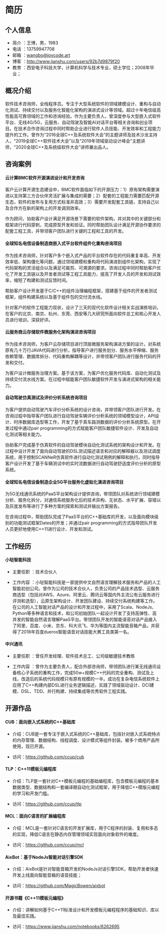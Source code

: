 # 简历

## 个人信息

- 简介 ：王博，男，1983
- 电话 ：13759947708
- 邮箱 ：wangbo@joycode.art
- 博客 ：http://www.jianshu.com/users/92b7d9879f20
- 教育 ：西安电子科技大学，计算机科学与技术专业，硕士学位；2008年毕业；

## 概况介绍

软件技术咨询师，全栈程序员。专注于大型系统软件的领域建模设计、重构与自动化测试、持续交付以及服务化智能化架构的演进式设计等领域。超过十年电信级高性能高可靠领域的工作和咨询经验。作为主要负责人，曾深度参与大型嵌入式软件平台、无线4G/5G，云服务、自动驾驶及智能AI对话平台等相关咨询和创业项目。在技术合作咨询过程中同时帮助企业进行软件人员技能、开发效率和工程能力提升的工作。曾作为“2016全球C++及系统软件大会”的主题讲师及技术沙龙主持人，“2019全球C++软件技术大会”以及“2019年领域驱动设计峰会”主题讲师，“2020全球C++及系统级软件大会”讲师兼出品人。

## 咨询案例

#### 云计算BMC软件开源演进设计和开发咨询

客户云计算开源生态建设中，BMC软件面临如下的开源压力：1）原有架构需要演进以支持第三方合伙伴灵活扩展与集成的需要；2）配套的工程能力需要匹配开源生态，软件的发布与复用方式标准并高效；3）需要开发配套工具链，支持自己以及合作方在新的架构上的开发调测效率。

作为顾问，协助客户设计满足开源场景下需要的软件架构，并对其中的关键部分和框架进行代码穿刺，完成原型开发和验证。同时帮助团队设计满足开源协作要求的配套工程工具，并带领客户团队进行关键的工程和工具的开发。

#### 全球知名电信设备制造商嵌入式平台软件组件化重构咨询项目

作为技术咨询师，针对客户多个嵌入式产品的平台软件存在的代码重复率高、开发效率低、架构僵化等问题，通过领域建模和重构将代码演进到组件化架构，实现了代码架构的灵活组合以及满足可裁剪、可溯源的要求。咨询过程中同时帮助客户优化了开发工具链以及开发者测试等工程工具能力，提高了开发人员的开发和测试效率，缩短了构建和测试反馈时间。

帮助客户设计开发基于C/C++的组件治理编程框架，搭建基于组件的开发者测试框架，组件构建系统以及基于组件包的交付流水线。

针对客户的软件工程能力现状，设计了三天的现代化软件设计相关实战演练培训，在客户的北京、南京、杭州、东莞、西安等几大研究所面向软件总工和核心开发人员进行培训，深获好评。

#### 云服务商云存储软件微服务化架构演进咨询项目

作为技术咨询师，为客户云存储项目进行顶层微服务架构演进方案的设计。对系统原有几十万行JAVA代码进行分析，指导客户进行服务划分、服务水平伸缩、服务依赖管理、数据库拆分、代码重构解耦等设计，并带领客户团队进行服务代码的开发和交付。

为客户设计微服务治理方案。基于该方案，为客户优化服务代码库、自动化测试及持续交付流水线方案。在过程中赋能客户团队敏捷软件开发与演进式架构的相关能力。

#### 自动驾驶仿真测试及评价分析系统咨询项目

为客户提供自动驾驶汽车评价分析系统的设计咨询，并带领客户团队进行开发。在咨询过程中指导客户团队进行自动驾驶车辆评价分析系统的领域模型设计，API设计、时序数据库选型等工作，开发了基于真车路测数据的评价分析系统原型。在开发过程中通过pair programming的方式赋能客户团队敏捷软件设计、开发及自动化测试等相关能力。

协助客户完成基于仿真软件的自动驾驶模块自动化测试系统的架构设计和开发。在过程中设计开发了面向自动驾驶的DSL测试描述语言和对应的解释器以及测试调度系统，用于控制SCANNeR仿真软件进行自动化测试用例的解释和执行。同时指导客户设计开发了基于车辆测试中的实时流数据进行自动驾驶舒适度评价分析的原型系统。

#### 全球知名电信设备制造企业5G平台服务化虚拟化演进咨询项目

为5G无线通讯系统的PaaS平台架构设计提供咨询，带领团队对系统进行领域建模分析、服务化拆分，对通信系统服务化后的技术异构、无状态、水平扩展、容错以及灰度发布等进行了多种方案的探索和测试并输出方案报告。

在咨询过程中，帮助团队完成了PaaS平台的C++基础库的开发，以及面向模块级别的功能测试框架Dates的开发；并通过pair programming的方式指导团队开发人员更好地使用C++11进行设计、开发和测试。

## 工作经历

####  小哒智能科技
  
- 主要任职 ：技术合伙人
  
- 工作内容 ：小哒智能科技是一家提供中文自然语言理解技术服务和产品的人工智能初创公司。曾作为公司的技术合伙人，负责公司的产品技术选型、云服务商选型（包括对AWS、Azure、阿里云、腾讯云等国内外主流公有云服务进行评测和选型），云原生架构设计、开发团队建设、持续交付系统构建等工作。在公司的人工智能对话产品的设计和开发过程中，采用了Scala、NodeJs、Python等多种语言和技术，和公司初始团队一起设计开发了支持高弹性、高并发的智能自然语言理解PaaS平台。带领团队开发的智能语音对话产品接入了阿里、百度、小米、京东、科大讯飞、华为等国内主流智能音箱产品，并获得了2018年百度dueros智能语音对话技能大赛工具类第一名。

#### 中兴通讯

- 主要任职 ：曾任开发经理、软件技术总工、公司级敏捷技术教练
  
- 工作内容 ：曾作为主要负责人，配合外部咨询师，带领团队进行某无线通讯设备核心子系统的重构工作，完成50w+规模C++代码的完全重构、测试及上线，改造后的系统代码规模只有原有规模的一半。成功在复杂电信系统软件上应用了C++构建内部DSL进行业务逻辑描述，实践了领域驱动设计、DCI建模、DSL、TDD、并行构建、持续集成等优秀软件工程实践。

## 开源作品

#### CUB：面向嵌入式系统的C++基础库

- 介绍：CUB是一套专注于嵌入式系统的C++基础库，包括针对嵌入式系统特点的内存管理、数据结构、线程调度、设计模式等组件封装。被多个商用产品所使用，现已开源。
  
- 访问：https://github.com/ccup/cub

#### TLP：C++11模板元编程库

- 介绍：TLP是一套针对C++模板元编程的基础编程库，包含模板元编程的基本数据类型、数据结构和一套编译期自动化测试框架，用于降低C++模版元编程的学习和开发门槛。

- 访问：https://github.com/ccup/tlp

#### MCL：面向C语言的扩展编程库

- 介绍：MCL是一套针对C语言的开发扩展库，用于C程序的封装、复用和多态的实现，降低C语言在静态内存管理领域实现面向对象软件的难度。

- 访问：https://github.com/ccup/mcl

#### AixBot：基于NodeJs智能对话引擎SDK

- 介绍：AixBot是针对智能音箱开发的NodeJs对话引擎SDK，帮助开发者快速开发上线面向智能音箱的语音技能；
  
- 访问：https://github.com/MagicBowen/aixbot

#### 开源书籍《C++11模板元编程》

- 介绍：讲解如何基于C++11标准设计和开发模板元编程程序的基础知识、库以及最佳实践。

- 访问：https://www.jianshu.com/notebooks/6262695
